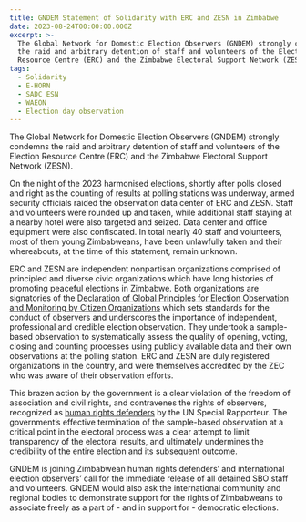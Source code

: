 ```yaml
---
title: GNDEM Statement of Solidarity with ERC and ZESN in Zimbabwe
date: 2023-08-24T00:00:00.000Z
excerpt: >-
  The Global Network for Domestic Election Observers (GNDEM) strongly condemns
  the raid and arbitrary detention of staff and volunteers of the Electoral
  Resource Centre (ERC) and the Zimbabwe Electoral Support Network (ZESN).
tags:
  - Solidarity
  - E-HORN
  - SADC ESN
  - WAEON
  - Election day observation
---
```


The Global Network for Domestic Election Observers (GNDEM) strongly condemns the raid and arbitrary detention of staff and volunteers of the Election Resource Centre (ERC) and the Zimbabwe Electoral Support Network (ZESN). 

On the night of the 2023 harmonised elections, shortly after polls closed and right as the counting of results at polling stations was underway, armed security officials raided the observation data center of ERC and ZESN. Staff and volunteers were rounded up and taken, while additional staff staying at a nearby hotel were also targeted and seized. Data center and office equipment were also confiscated. In total nearly 40 staff and volunteers, most of them young Zimbabweans, have been unlawfully taken and their whereabouts, at the time of this statement, remain unknown. 

ERC and ZESN are independent nonpartisan organizations comprised of principled and diverse civic organizations which have long histories of promoting peaceful elections in Zimbabwe. Both organizations are signatories of the [Declaration of Global Principles for Election Observation and Monitoring by Citizen Organizations](https://gndem.org/declaration-of-global-principles/) which sets standards for the conduct of observers and underscores the importance of independent, professional and credible election observation. They undertook a sample-based observation to systematically assess the quality of opening, voting, closing and counting processes using publicly available data and their own observations at the polling station. ERC and ZESN are duly registered organizations in the country, and were themselves accredited by the ZEC who was aware of their observation efforts.

This brazen action by the government is a clear violation of the freedom of association and civil rights, and contravenes the rights of observers, recognized as [human rights defenders](https://srdefenders.org/information/the-situation-of-election-observers-as-human-rights-defenders%ef%bf%bc/) by the UN Special Rapporteur. The government’s effective termination of the sample-based observation at a critical point in the electoral process was a clear attempt to limit transparency of the electoral results, and ultimately undermines the credibility of the entire election and its subsequent outcome. 

GNDEM is joining Zimbabwean human rights defenders’ and international election observers’ call for the immediate release of all detained SBO staff and volunteers. GNDEM would also ask the international community and regional bodies to demonstrate support for the rights of Zimbabweans to associate freely as a part of - and in support for - democratic elections.
